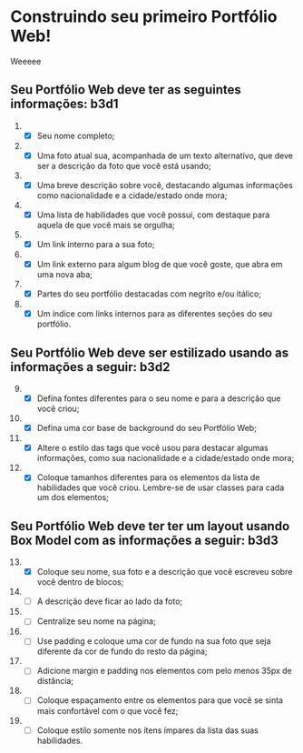 # Construindo seu primeiro Portfólio Web!
Weeeee

## Seu Portfólio Web deve ter as seguintes informações: b3d1
 1. - [x] Seu nome completo;

 2. - [x] Uma foto atual sua, acompanhada de um texto alternativo, que deve ser a descrição da foto que você está usando;

 3. - [x] Uma breve descrição sobre você, destacando algumas informações como nacionalidade e a cidade/estado onde mora;

 4. - [x] Uma lista de habilidades que você possui, com destaque para aquela de que você mais se orgulha;

 5. - [x] Um link interno para a sua foto;

 6. - [x] Um link externo para algum blog de que você goste, que abra em uma nova aba;

 7. - [x] Partes do seu portfólio destacadas com negrito e/ou itálico;

 8. - [x] Um índice com links internos para as diferentes seções do seu portfólio.

## Seu Portfólio Web deve ser estilizado usando as informações a seguir: b3d2

 9. - [x] Defina fontes diferentes para o seu nome e para a descrição que você criou;

10. - [x] Defina uma cor base de background do seu Portfólio Web;

11. - [x] Altere o estilo das tags que você usou para destacar algumas informações, como sua nacionalidade e a cidade/estado onde mora;

12. - [x] Coloque tamanhos diferentes para os elementos da lista de habilidades que você criou. Lembre-se de usar classes para cada um dos elementos;

## Seu Portfólio Web deve ter ter um layout usando Box Model com as informações a seguir: b3d3

13. - [x] Coloque seu nome, sua foto e a descrição que você escreveu sobre você dentro de blocos;

14. - [ ] A descrição deve ficar ao lado da foto;

15. - [ ] Centralize seu nome na página;

16. - [ ] Use padding e coloque uma cor de fundo na sua foto que seja diferente da cor de fundo do resto da página;

17. - [ ] Adicione margin e padding nos elementos com pelo menos 35px de distância;

18. - [ ] Coloque espaçamento entre os elementos para que você se sinta mais confortável com o que você fez;

19. - [ ] Coloque estilo somente nos ítens ímpares da lista das suas habilidades.